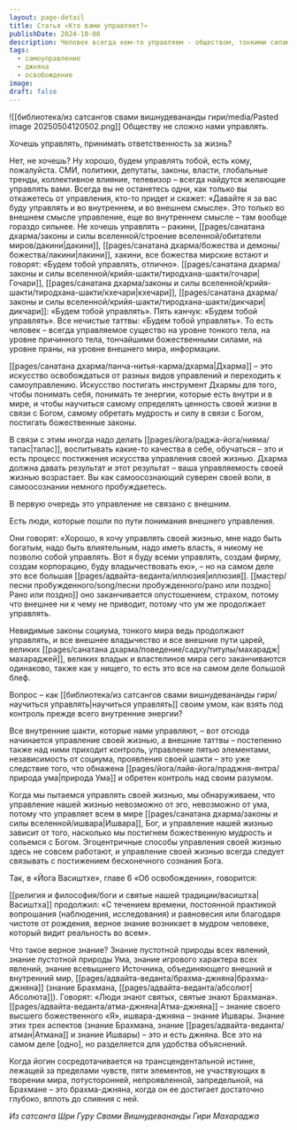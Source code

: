 ```yaml
---
layout: page-detail
title: Статья «Кто вами управляет?»
publishDate: 2024-10-08
description: Человек всегда кем-то управляем - обществом, тонкими силами или внутренними энергиями. Дхарма учит переходить к самоуправлению через познание себя, развитие мудрости и слияние с Богом. Истинное управление начинается с контроля внутреннего мира, а внешняя власть без внутреннего познания - иллюзия. Достижение джняны (знания Брахмана, Атмана, Ишвары) ведет к освобождению и подлинной свободе.
tags:
  - самоуправление
  - джняна
  - освобождение
image: 
draft: false
---
```

![[библиотека/из сатсангов свами вишнудевананды гири/media/Pasted image 20250504120502.png]]
 Обществу не сложно нами управлять.

 Хочешь управлять, принимать ответственность за жизнь?

 Нет, не хочешь? Ну хорошо, будем управлять тобой, есть кому, пожалуйста. СМИ, политики, депутаты, законы, власти, глобальные тренды, коллективное влияние, телевизор – всегда найдутся желающие управлять вами. Всегда вы не останетесь одни, как только вы откажетесь от управления, кто-то придет и скажет: «Давайте я за вас буду управлять и во внутреннем, и во внешнем смысле». Это только во внешнем смысле управление, еще во внутреннем смысле – там вообще гораздо сильнее. Не хочешь управлять – ракини, [[pages/санатана дхарма/законы и силы вселенной/строение вселенной/обитатели миров/дакини|дакини]], [[pages/санатана дхарма/божества и демоны/божества/лакини|лакини]], хакини, все божества мирские встают и говорят: «Будем тобой управлять, отлично». [[pages/санатана дхарма/законы и силы вселенной/крийя-шакти/тиродхана-шакти/гочари|Гочари]], [[pages/санатана дхарма/законы и силы вселенной/крийя-шакти/тиродхана-шакти/кхечари|кхечари]], [[pages/санатана дхарма/законы и силы вселенной/крийя-шакти/тиродхана-шакти/дикчари|дикчари]]: «Будем тобой управлять». Пять канчук: «Будем тобой управлять». Все нечистые таттвы: «Будем тобой управлять». То есть человек – всегда управляемое существо на уровне тонкого тела, на уровне причинного тела, тончайшими божественными силами, на уровне праны, на уровне внешнего мира, информации.

 [[pages/санатана дхарма/панча-нитья-карма/дхарма|Дхарма]] – это искусство освобождаться от разных видов управлений и переходить к самоуправлению. Искусство постигать инструмент Дхармы для того, чтобы понимать себя, понимать те энергии, которые есть внутри и в мире, и чтобы научиться самому определять ценность своей жизни в связи с Богом, самому обретать мудрость и силу в связи с Богом, постигать божественные законы.

 В связи с этим иногда надо делать [[pages/йога/раджа-йога/нияма/тапас|тапас]], воспитывать какие-то качества в себе, обучаться – это и есть процесс постижения искусства управления своей жизнью. Дхарма должна давать результат и этот результат – ваша управляемость своей жизнью возрастает. Вы как самоосознающий суверен своей воли, в самоосознании немного пробуждаетесь.

 В первую очередь это управление не связано с внешним.

 Есть люди, которые пошли по пути понимания внешнего управления.

 Они говорят: «Хорошо, я хочу управлять своей жизнью, мне надо быть богатым, надо быть влиятельным, надо иметь власть, я никому не позволю собой управлять. Вот я буду всеми управлять, создам фирму, создам корпорацию, буду владычествовать ею», – но на самом деле это все большая [[pages/адвайта-веданта/иллюзия|иллюзия]]. [[мастер/песни пробужденного/song/песни пробужденного/рано или поздно|Рано или поздно]] оно заканчивается опустошением, страхом, потому что внешнее ни к чему не приводит, потому что ум же продолжает управлять.

 Невидимые законы социума, тонкого мира ведь продолжают управлять, и все внешнее владычество и все внешние пути царей, великих [[pages/санатана дхарма/поведение/садху/титулы/махарадж|махараджей]], великих владык и властелинов мира сего заканчиваются одинаково, также как у нищего, то есть это все на самом деле большой блеф.

 Вопрос – как [[библиотека/из сатсангов свами вишнудевананды гири/научиться управлять|научиться управлять]] своим умом, как взять под контроль прежде всего внутренние энергии?

 Все внутренние шакти, которые нами управляют, – вот отсюда начинается управление своей жизнью, а внешние таттвы – постепенно также над ними приходит контроль, управление пятью элементами, независимость от социума, проявления своей шакти – это уже следствие того, что обнажена [[pages/йога/лайя-йога/праджня-янтра/природа ума|природа Ума]] и обретен контроль над своим разумом.

 Когда мы пытаемся управлять своей жизнью, мы обнаруживаем, что управление нашей жизнью невозможно от эго, невозможно от ума, потому что управляет всем в мире [[pages/санатана дхарма/законы и силы вселенной/ишвара|Ишвара]], Бог, и управление нашей жизнью зависит от того, насколько мы постигнем божественную мудрость и сольемся с Богом. Эгоцентричные способы управления своей жизнью здесь не совсем работают, и управление своей жизнью всегда следует связывать с постижением бесконечного сознания Бога.

 Так, в «Йога Васиштхе», главе 6 «Об освобождении», говорится:

 [[религия и философия/боги и святые нашей традиции/васиштха|Васиштха]] продолжил: «С течением времени, постоянной практикой вопрошания (наблюдения, исследования) и равновесия или благодаря чистоте от рождения, верное знание возникает в мудром человеке, который видит реальность во всем».

 Что такое верное знание? Знание пустотной природы всех явлений, знание пустотной природы Ума, знание игрового характера всех явлений, знание всевышнего Источника, объединяющего внешний и внутренний мир, [[pages/адвайта-веданта/брахма-джняна|брахма-джняна]] (знание Брахмана, [[pages/адвайта-веданта/абсолют|Абсолюта]]). Говорят: «Люди знают святых, святые знают Брахмана». [[pages/адвайта-веданта/атма-джняна|Атма-джняна]] – знание своего высшего божественного «Я», ишвара-джняна – знание Ишвары. Знание этих трех аспектов (знание Брахмана, знание [[pages/адвайта-веданта/атман|Атмана]] и знание Ишвары) – это и есть джняна. Все это на самом деле \[одно\], но разделяется для удобства объяснений.

 Когда йогин сосредотачивается на трансцендентальной истине, лежащей за пределами чувств, пяти элементов, не участвующих в творении мира, потусторонней, непроявленной, запредельной, на Брахмане – это брахма-джняна, когда он ее достигает достаточно глубоко, вплоть до слияния с ней.

*Из сатсанга Шри Гуру Свами Вишнудевананды Гири Махараджа*